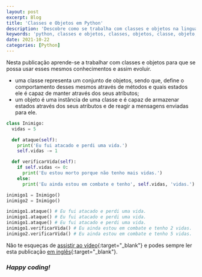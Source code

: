 ```yaml
---
layout: post
excerpt: Blog
title: 'Classes e Objetos em Python'
description: 'Descobre como se trabalha com classes e objetos na linguagem de programação Python. Obtém respostas às tuas dúvidas com a teoria e os exemplos apresentados.'
keywords: 'python, classes e objetos, classes, objetos, classe, objeto, publicação'
date: 2021-10-22
categories: [Python]
---
```


Nesta publicação aprende-se a trabalhar com classes e objetos para que se possa usar esses mesmos conhecimentos e assim evoluir.

- uma classe representa um conjunto de objetos, sendo que, define o comportamento desses mesmos através de métodos e quais estados ele é capaz de manter através dos seus atributos;
- um objeto é uma instância de uma classe e é capaz de armazenar estados através dos seus atributos e de reagir a mensagens enviadas para ele.

```python
class Inimigo:
  vidas = 5

  def ataque(self):
    print('Eu fui atacado e perdi uma vida.')
    self.vidas -= 1

  def verificarVida(self):
    if self.vidas <= 0:
      print('Eu estou morto porque não tenho mais vidas.')
    else:
      print('Eu ainda estou em combate e tenho', self.vidas, 'vidas.')

inimigo1 = Inimigo()
inimigo2 = Inimigo()

inimigo1.ataque() # Eu fui atacado e perdi uma vida.
inimigo1.ataque() # Eu fui atacado e perdi uma vida.
inimigo1.ataque() # Eu fui atacado e perdi uma vida.
inimigo1.verificarVida() # Eu ainda estou em combate e tenho 2 vidas.
inimigo2.verificarVida() # Eu ainda estou em combate e tenho 5 vidas.
```

Não te esqueças de [assistir ao vídeo](https://youtu.be/JzHlMtlohNE){:target="\_blank"} e podes sempre ler esta publicação [em inglês](https://nelsonsilvadev.com/blog/20211022/classes-and-objects-in-python/){:target="\_blank"}.

### _Happy coding!_

